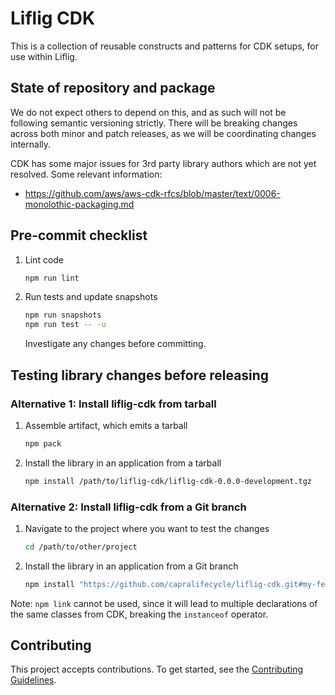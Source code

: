 # Liflig CDK

This is a collection of reusable constructs and patterns for
CDK setups, for use within Liflig.

## State of repository and package

We do not expect others to depend on this, and as such will not be following semantic versioning strictly.
There will be breaking changes across both minor and patch releases, as we will be coordinating changes internally.

CDK has some major issues for 3rd party library authors which
are not yet resolved. Some relevant information:

- <https://github.com/aws/aws-cdk-rfcs/blob/master/text/0006-monolothic-packaging.md>

## Pre-commit checklist

1. Lint code

   ```bash
   npm run lint
   ```

1. Run tests and update snapshots

   ```bash
   npm run snapshots
   npm run test -- -u
   ```

   Investigate any changes before committing.

## Testing library changes before releasing

### Alternative 1: Install liflig-cdk from tarball

1. Assemble artifact, which emits a tarball

   ```bash
   npm pack
   ```

2. Install the library in an application from a tarball

   ```bash
   npm install /path/to/liflig-cdk/liflig-cdk-0.0.0-development.tgz
   ```

### Alternative 2: Install liflig-cdk from a Git branch

1. Navigate to the project where you want to test the changes

   ```bash
   cd /path/to/other/project
   ```

2. Install the library in an application from a Git branch

   ```bash
   npm install "https://github.com/capralifecycle/liflig-cdk.git#my-feature-branch"
   ```

Note: `npm link` cannot be used, since it will lead to multiple
declarations of the same classes from CDK, breaking the `instanceof`
operator.


## Contributing

This project accepts contributions. To get started, see the [Contributing Guidelines](./CONTRIBUTING.md).
